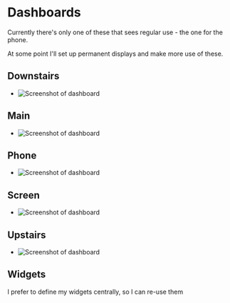 # Dashboards

Currently there's only one of these that sees regular use - the one for the phone.

At some point I'll set up permanent displays and make more use of these.

## Downstairs
  * ![Screenshot of dashboard](https://i.imgur.com/YJyWMlS.png)

## Main
  * ![Screenshot of dashboard](https://i.imgur.com/kyioXWl.png)

## Phone
  * ![Screenshot of dashboard](https://i.imgur.com/gESU2ea.png)

## Screen
  * ![Screenshot of dashboard](https://i.imgur.com/Zd78k6N.png)

## Upstairs
  * ![Screenshot of dashboard](https://i.imgur.com/WPUGxRy.png)

## Widgets

I prefer to define my widgets centrally, so I can re-use them

